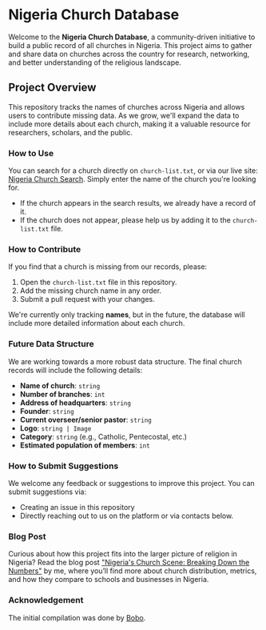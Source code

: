 # Nigeria Church Database

Welcome to the **Nigeria Church Database**, a community-driven initiative to build a public record of all churches in Nigeria. This project aims to gather and share data on churches across the country for research, networking, and better understanding of the religious landscape.

## Project Overview

This repository tracks the names of churches across Nigeria and allows users to contribute missing data. As we grow, we'll expand the data to include more details about each church, making it a valuable resource for researchers, scholars, and the public.

### How to Use

You can search for a church directly on `church-list.txt`, or via our live site: [Nigeria Church Search](https://awesomegoodman.vercel.app/church-search). Simply enter the name of the church you're looking for.

- If the church appears in the search results, we already have a record of it.
- If the church does not appear, please help us by adding it to the `church-list.txt` file.

### How to Contribute

If you find that a church is missing from our records, please:

1. Open the `church-list.txt` file in this repository.
2. Add the missing church name in any order.
3. Submit a pull request with your changes.

We're currently only tracking **names**, but in the future, the database will include more detailed information about each church.

### Future Data Structure

We are working towards a more robust data structure. The final church records will include the following details:

- **Name of church**: `string`  
- **Number of branches**: `int`  
- **Address of headquarters**: `string`  
- **Founder**: `string`  
- **Current overseer/senior pastor**: `string`  
- **Logo**: `string | Image`  
- **Category**: `string` (e.g., Catholic, Pentecostal, etc.)  
- **Estimated population of members**: `int`  

### How to Submit Suggestions

We welcome any feedback or suggestions to improve this project. You can submit suggestions via:

- Creating an issue in this repository
- Directly reaching out to us on the platform or via contacts below.

### Blog Post

Curious about how this project fits into the larger picture of religion in Nigeria? Read the blog post ["Nigeria's Church Scene: Breaking Down the Numbers"](https://awesomegoodman.vercel.app/blog/nigerias-church-scene-breaking-down-the-numbers) by me, where you’ll find more about church distribution, metrics, and how they compare to schools and businesses in Nigeria. 

### Acknowledgement

The initial compilation was done by [Bobo](https://linktr.ee/bobo.trades).
